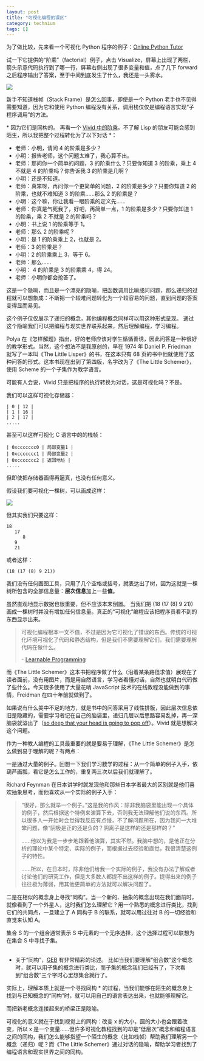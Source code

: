```yaml
---
layout: post
title: "可视化编程的误区"
category: technium
tags: []
---
```



为了做比较，先来看一个可视化 Python 程序的例子：[Online Python Tutor](http://pythontutor.com/visualize.html)


试一下它提供的“阶乘”（factorial）例子，点击 Visualize，屏幕上出现了两栏，箭头示意代码执行到了哪一行，屏幕右侧出现了很多变量和值，点了几下 forward 之后程序输出了答案，至于中间到底发生了什么，我还是一头雾水。


![](http://ww3.sinaimg.cn/mw690/534218ffjw1dzzy6lq24jj.jpg)


新手不知道栈帧（Stack Frame）是怎么回事，即使是一个 Python 老手也不见得需要知道，因为它和使用 Python 编程没有关系，调用栈仅仅是编程语言实现“子程序调用”的方法。

<span class="sidenote">\* 因为它们是同构的。</span>
再看一个 [Vivid 中的阶乘](http://vivid.chengyichao.info/factorial/)。不了解 Lisp 的朋友可能会感到陌生，所以我把整个过程转化为了以下对话 \*：

* 老师：小明，请问 4 的阶乘是多少？
* 小明：报告老师，这个问题太难了，我心算不出。
* 老师：那问你一个简单的问题，3 的阶乘什么？只要你知道 3 的阶乘，乘上 4 不就是 4 的阶乘吗？你告诉我 3 的阶乘是几啊？ 
* 小明：还是不知道。
* 老师：真笨呀，再问你一个更简单的问题，2 的阶乘是多少？只要你知道 2 的阶乘，也就不难知道 3 的阶乘……那么 2 的阶乘是？
* 小明：这个嘛，你让我看一眼阶乘的定义先……
* 老师：你真是气死我了，好吧，再简单一点，1 的阶乘是多少？只要你知道 1 的阶乘，乘 2 不就是 2 的阶乘吗？
* 小明：书上说 1 的阶乘等于 1。
* 老师：那么 2 的阶乘呢？
* 小明：是 1 的阶乘乘上 2，也就是 2。
* 老师：3 的阶乘是？
* 小明：2 的阶乘乘上 3，等于 6。
* 老师：那么……
* 小明： 4 的阶乘是 3 的阶乘乘 4，得 24。
* 老师：小明你都会抢答了。


这是一个隐喻，而且是一个漂亮的隐喻，把函数调用比喻成问问题，那么递归的过程就可以想象成：不断把一个较难问题转化为一个较容易的问题，直到问题的答案变得显而易见。


<span class="sidenote">这个例子仅仅展示了递归的概念，其他编程概念同样可以用这种形式呈现。</span>
通过这个隐喻我们可以把编程与现实世界联系起来，然后理解编程，学习编程。


Polya 在《怎样解题》指出，好的老师应该对学生循循善诱，因此问答是一种很好的教学形式。当然，这个想法不是我原创的，早在 1974 年 Daniel P. Friedman 就写了一本叫《The Little Lisper》的书，在这本只有 68 页的书中他就使用了这种问答的形式。这本书现在出到了第四版，名字改为了《The Little Schemer》，使用 Scheme 的一个子集作为教学语言。


可能有人会说，Vivid 只是把程序的执行转换为对话，这是可视化吗？不是。


我们可以这样可视化存储器：


    | 0 | 12 |
    | 1 | 16 |
    | 2 | 17 |
    .....



甚至可以这样可视化 C 语言中的的栈帧：


    | 0xccccccc0 | 局部变量1 |
    | 0xccccccc1 | 局部变量2 |
    | 0xccccccc2 | 返回地址 |
    .....


但即使把存储器画得再逼真，也没有任何意义。


假设我们要可视化一棵树，可以画成这样：


![](http://ww3.sinaimg.cn/mw690/9c9ad557jw1e3ekazf7sfj.jpg)


但其实我们只要这样：

    18
       17
          8
       9
       21

或者这样：


    (18 (17 (8) 9 21))


我们没有任何画图工具，只用了几个空格或括号，就表达出了树，因为这就是一棵树所包含的全部信息量：**层次信息**加上一些**值**。



<span class="sidenote">虽然直观地显示数据也很重要，但不应该本末倒置。</span>
当我们把 (18 (17 (8) 9 21)) 画成一棵树时并没有增加任何信息量。真正的“可视化”编程应该把程序员看不到的东西显示出来。


> 可视化编程根本一文不值，不过是因为它可视化了错误的东西。传统的可视化环境可视化了代码和静态结构，但是我们不需要理解它们，我们需要理解代码在做什么。
>
>
> \- [Learnable Programming](http://chengyichao.info/learnable-programming/)


而《The Little Schemer》这本书把程序做了什么（沿着某条路径求值）展现在了读者面前，没有用图片，而是用自然语言，学习者看懂对话，自然也就明白代码做了些什么。今天很多使用了大量花哨 JavaScript 技术的在线教程没能做到的事情，Freidman 在四十年前就做到了。


如果说有什么美中不足的地方，就是书中的问答采用了线性排版，因此层次信息依旧是隐藏的，需要学习者记在自己的脑袋里，递归几层以后思路容易乱掉，再一深脑袋就溢出了（[so deep that your head is going to pop off](http://www.crockford.com/javascript/little.html)）。Vivid 就是想解决这个问题。


作为一种教人编程的工具最重要的就是要易于理解，《The Little Schemer》是怎么做到易于理解的呢？有两点：


一是通过大量的例子。回想一下我们学习数学的过程：从一个简单的例子入手，依葫芦画瓢，看它是怎么工作的，重复两三次以后我们就理解了。


Richard Feynman 在日本讲学时就发现他和那些日本学者最大的区别就是他们喜欢抽象思考，而他喜欢从一个实际的例子入手：


> “很好，那么就举一个例子。”这是我的作风：除非我脑袋里能出现一个具体的例子，然后根据这个特例来演算下去，否则我无法理解他们说的东西。所以很多人一开始时会觉得我反应有点慢，不了解问题所在，因为我问一大堆笨问题，像“阴极是正的还是负的？阴离子是这样的还是那样的？”
>
>
> ……他以为我是一步步地跟着他演算，其实不然。我脑中想的，是他正在分析的理论中某个特定、实际的例子，而根据过去经验和直觉，我很清楚这例子的特性。
>
>
> ……所以，在日本时，除非他们给我一个实际的例子，我没有办法了解或者讨论他们的研究工作，但是大多数人都提不出这样的例子。提得出来的例子往往极为薄弱，用其他更简单的方法就可以解决问题了。


二是在相似的概念身上寻找“同构”。当一个新的、抽象的概念出现在我们面前时，就像看到了一个外星人，这时我们怎么理解它？用一个熟悉的概念进行类比，找到它们的共同点，一旦建立了 A 同构于 B 的联系，就可以用过往对 B 的一切经验和直觉来认知 A。


<span class="sidenote">集合 S 的一个组合通常表示 S 中元素的一个无序选择，这个选择过程可以联想为在集合 S 中寻找子集。<br><br>
* 关于“同构”，<a href="http://book.douban.com/subject/1291204/">GEB</a> 有非常精彩的论述。</span>
比如当我们要理解“组合数”这个概念时，就可以用子集的概念进行类比，而子集的概念我们已经有了，下次看到“组合数”三个字时心里想集合就行了。



实际上，理解本质上就是一个寻找同构 \* 的过程，当我们能够在陌生的概念身上找到与已知概念的“同构”时，就可以用自己的语言表达出来，也就能够理解它。


而把新老概念连接起来的桥梁正是隐喻。


可视化的意义就在于找到视觉上的同构：改变 x 的大小，圆的大小也会跟着改变，所以 x 是一个变量……但许多可视化教程找到的却是“低层次”概念和编程语言之间的同构，我们怎么能够指望一个陌生的概念（比如栈帧）帮助我们理解另一个概念（递归）呢？而《The Little Schemer》通过对话的隐喻，帮助学习者找到了编程语言和现实世界之间的同构。

